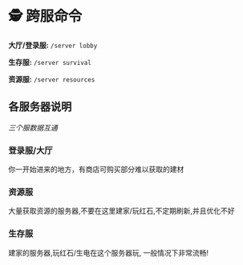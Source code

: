 # 🕵️ 跨服命令

**大厅/登录服:** `/server lobby`

**生存服:** `/server survival`

**资源服:** `/server resources`



## 各服务器说明

_三个服数据互通_

### 登录服/大厅

你一开始进来的地方，有商店可购买部分难以获取的建材

### 资源服

大量获取资源的服务器,不要在这里建家/玩红石,不定期刷新,并且优化不好

### 生存服

建家的服务器,玩红石/生电在这个服务器玩, 一般情况下非常流畅!
